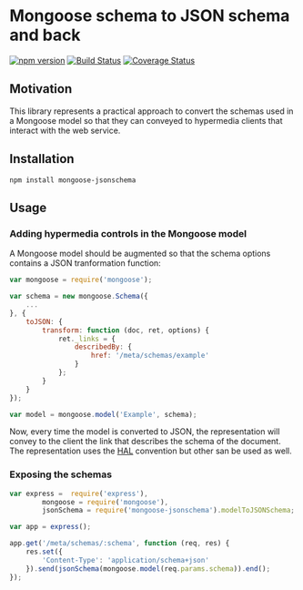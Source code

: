 # Mongoose schema to JSON schema and back

[![npm version](https://badge.fury.io/js/mongoose-jsonschema.svg)](https://badge.fury.io/js/mongoose-jsonschema)
[![Build Status](https://travis-ci.org/vstirbu/mongoose-jsonschema.svg?branch=master)](https://travis-ci.org/vstirbu/mongoose-jsonschema)
[![Coverage Status](https://coveralls.io/repos/github/vstirbu/mongoose-jsonschema/badge.svg?branch=master)](https://coveralls.io/github/vstirbu/mongoose-jsonschema?branch=master)

## Motivation

This library represents a practical approach to convert the schemas used in a Mongoose model so that they can conveyed to hypermedia clients that interact with the web service.

## Installation

```
npm install mongoose-jsonschema
```


## Usage

### Adding hypermedia controls in the Mongoose model

A Mongoose model should be augmented so that the schema options contains a JSON tranformation function:

```javascript
var mongoose = require('mongoose');

var schema = new mongoose.Schema({
	...
}, {
	toJSON: {
		transform: function (doc, ret, options) {
			ret._links = {
				describedBy: {
					href: '/meta/schemas/example'
				}
			};
		}
	}
});

var model = mongoose.model('Example', schema);
```

Now, every time the model is converted to JSON, the representation will convey to the client the link that describes the schema of the document. The representation uses the [HAL](http://stateless.co/hal_specification.html) convention but other san be used as well.

### Exposing the schemas

```javascript
var express =  require('express'),
		mongoose = require('mongoose'),
		jsonSchema = require('mongoose-jsonschema').modelToJSONSchema;

var app = express();

app.get('/meta/schemas/:schema', function (req, res) {
	res.set({
		'Content-Type': 'application/schema+json'
	}).send(jsonSchema(mongoose.model(req.params.schema)).end();
});
```
